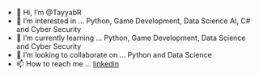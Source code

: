 - 👋 Hi, I’m @TayyabR
- 👀 I’m interested in ... Python, Game Development, Data Science AI, C# and Cyber Security
- 🌱 I’m currently learning ... Python, Game Development, Data Science and Cyber Security
- 💞️ I’m looking to collaborate on ... Python and Data Science
- 📫 How to reach me ... [linkedin](https://www.linkedin.com/in/muhammad-tayyab-26b359208/)

<!---
tayyab-programmer/tayyab-programmer is a ✨ special ✨ repository because its `README.md` (this file) appears on your GitHub profile.
You can click the Preview link to take a look at your changes.
--->
